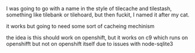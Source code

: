 I was going to go with a name in the style of tilecache and tilestash, something like tilebank or tilehoard, but then fuckit, I named it after my cat. 

it works but going to need some sort of cacheing mechinism

the idea is this should work on openshift, but it works on c9 which runs on openshifft but not on openshift itself due to issues with node-sqlite3